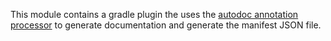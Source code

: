 This module contains a gradle plugin the uses
the [autodoc annotation processor](../autodoc-processor/src/main/java/org.eclipse.edc/plugins/autodoc/core/processor/EdcModuleProcessor.java)
to generate documentation and generate the manifest JSON file. 
